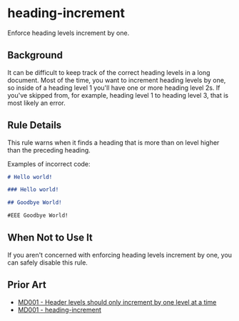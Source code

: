 # heading-increment

Enforce heading levels increment by one.

## Background

It can be difficult to keep track of the correct heading levels in a long document. Most of the time, you want to increment heading levels by one, so inside of a heading level 1 you'll have one or more heading level 2s. If you've skipped from, for example, heading level 1 to heading level 3, that is most likely an error.

## Rule Details

This rule warns when it finds a heading that is more than on level higher than the preceding heading.

Examples of incorrect code:

```markdown
# Hello world!

### Hello world!

## Goodbye World!

#EEE Goodbye World!
```

## When Not to Use It

If you aren't concerned with enforcing heading levels increment by one, you can safely disable this rule.

## Prior Art

-   [MD001 - Header levels should only increment by one level at a time](https://github.com/markdownlint/markdownlint/blob/main/docs/RULES.md#md001---header-levels-should-only-increment-by-one-level-at-a-time)
-   [MD001 - heading-increment](https://github.com/DavidAnson/markdownlint/blob/main/doc/md001.md)
